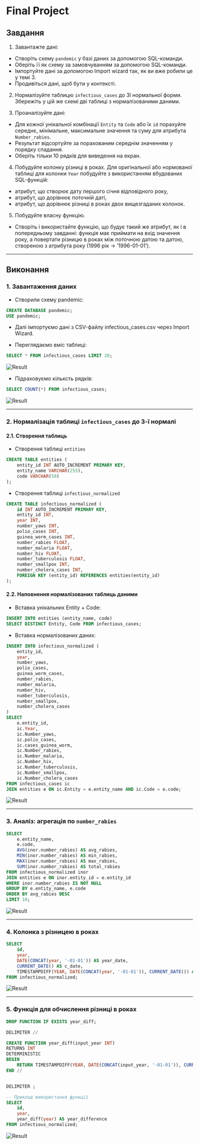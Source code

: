 # Final Project

## Завдання

1. Завантажте дані:
  - Створіть схему `pandemic` у базі даних за допомогою SQL-команди.
  - Оберіть її як схему за замовчуванням за допомогою SQL-команди.
  - Імпортуйте дані за допомогою Import wizard так, як ви вже робили це у темі 3.
  - Продивіться дані, щоб бути у контексті.

2. Нормалізуйте таблицю `infectious_cases` до 3ї нормальної форми. Збережіть у цій же схемі дві таблиці з нормалізованими даними.

3. Проаналізуйте дані:
  - Для кожної унікальної комбінації `Entity` та `Code` або їх `id` порахуйте середнє, мінімальне, максимальне значення та суму для атрибута `Number_rabies`.
  - Результат відсортуйте за порахованим середнім значенням у порядку спадання.
  - Оберіть тільки 10 рядків для виведення на екран.

4. Побудуйте колонку різниці в роках.
Для оригінальної або нормованої таблиці для колонки `Year` побудуйте з використанням вбудованих SQL-функцій:
  - атрибут, що створює дату першого січня відповідного року,
  - атрибут, що дорівнює поточній даті,
  - атрибут, що дорівнює різниці в роках двох вищезгаданих колонок.

5. Побудуйте власну функцію.
  - Створіть і використайте функцію, що будує такий же атрибут, як і в попередньому завданні: функція має приймати на вхід значення року, а повертати різницю в роках між поточною датою та датою, створеною з атрибута року (1996 рік → ‘1996-01-01’).

---

## Виконання

### 1. Завантаження даних

- Створили схему pandemic:

```sql
CREATE DATABASE pandemic;
USE pandemic;
```

- Далі імпортуємо дані з CSV-файлу infectious_cases.csv через Import Wizard.

- Переглядаємо вміс таблиці:

```sql
SELECT * FROM infectious_cases LIMIT 20;
```

![Result](./screenshots/p1_20_items.png)

- Підраховуємо кільксть рядків:

```sql
SELECT COUNT(*) FROM infectious_cases;
```

![Result](./screenshots/p1_count.png)

---

### 2. Нормалізація таблиці `infectious_cases` до 3-ї нормалі

#### 2.1. Створення таблиць

- Створення таблиці `entities`

```sql
CREATE TABLE entities (
	entity_id INT AUTO_INCREMENT PRIMARY KEY,
	entity_name VARCHAR(255),
	code VARCHAR(50)
);
```

- Створення таблиці `infectious_normalized`

```sql
CREATE TABLE infectious_normalized (
	id INT AUTO_INCREMENT PRIMARY KEY,
	entity_id INT,
	year INT,
	number_yaws INT,
	polio_cases INT,
	guinea_worm_cases INT,
	number_rabies FLOAT,
	number_malaria FLOAT,
	number_hiv FLOAT,
	number_tuberculosis FLOAT,
	number_smallpox INT,
	number_cholera_cases INT,
	FOREIGN KEY (entity_id) REFERENCES entities(entity_id)
);
```

#### 2.2. Наповнення нормалізованих таблиць даними

- Вставка унікальних Entity + Code:

```sql
INSERT INTO entities (entity_name, code)
SELECT DISTINCT Entity, Code FROM infectious_cases;
```

- Вставка нормалізованих даних:

```sql
INSERT INTO infectious_normalized (
	entity_id,
	year,
	number_yaws,
	polio_cases,
	guinea_worm_cases,
	number_rabies,
	number_malaria,
	number_hiv,
	number_tuberculosis,
	number_smallpox,
	number_cholera_cases
)
SELECT 
	e.entity_id,
	ic.Year,
	ic.Number_yaws,
	ic.polio_cases,
	ic.cases_guinea_worm,
	ic.Number_rabies,
	ic.Number_malaria,
	ic.Number_hiv,
	ic.Number_tuberculosis,
	ic.Number_smallpox,
	ic.Number_cholera_cases
FROM infectious_cases ic
JOIN entities e ON ic.Entity = e.entity_name AND ic.Code = e.code;
```

![Result](./screenshots/p2.png)

---

### 3. Аналіз: агрегація по `number_rabies`

```sql
SELECT 
	e.entity_name,
	e.code,
	AVG(inor.number_rabies) AS avg_rabies,
	MIN(inor.number_rabies) AS min_rabies,
	MAX(inor.number_rabies) AS max_rabies,
	SUM(inor.number_rabies) AS total_rabies
FROM infectious_normalized inor
JOIN entities e ON inor.entity_id = e.entity_id
WHERE inor.number_rabies IS NOT NULL
GROUP BY e.entity_name, e.code
ORDER BY avg_rabies DESC
LIMIT 10;
```

![Result](./screenshots/p3.png)

---

### 4. Колонка з різницею в роках

```sql
SELECT 
	id,
	year,
	DATE(CONCAT(year, '-01-01')) AS year_date,
	CURRENT_DATE() AS c_date,
	TIMESTAMPDIFF(YEAR, DATE(CONCAT(year, '-01-01')), CURRENT_DATE()) AS year_diff
FROM infectious_normalized;
```

![Result](./screenshots/p4.png)

---

### 5. Функція для обчислення різниці в роках

```sql
DROP FUNCTION IF EXISTS year_diff;

DELIMITER //

CREATE FUNCTION year_diff(input_year INT)
RETURNS INT
DETERMINISTIC
BEGIN
	RETURN TIMESTAMPDIFF(YEAR, DATE(CONCAT(input_year, '-01-01')), CURRENT_DATE());
END //


DELIMITER ;

-- Приклад використання функції
SELECT 
	id, 
	year, 
	year_diff(year) AS year_difference
FROM infectious_normalized;
```

![Result](./screenshots/p5.png)
